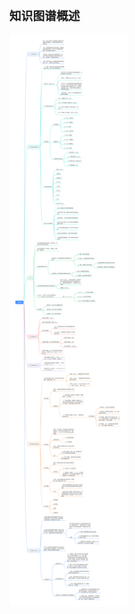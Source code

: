 ## 知识图谱概述
![](https://github.com/wangxb96/LearningNotes/blob/main/KnowledgeGraph/%5B01%5D%E7%9F%A5%E8%AF%86%E5%9B%BE%E8%B0%B1%E6%A6%82%E8%BF%B0.png)
